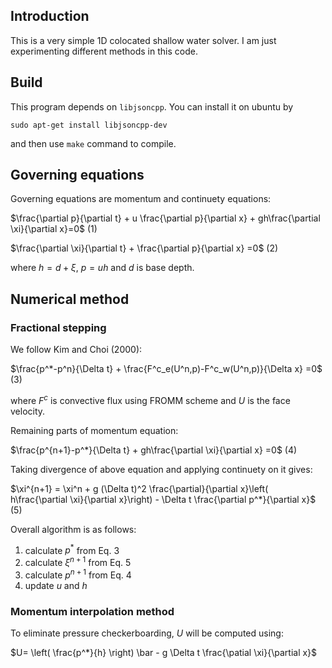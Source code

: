 ## Introduction

This is a very simple 1D colocated shallow water solver. I am just experimenting different methods in this code.

## Build

This program depends on `libjsoncpp`. You can install it on ubuntu by

```
sudo apt-get install libjsoncpp-dev
```

and then use `make` command to compile.

## Governing equations

Governing equations are momentum and continuety equations:

$\frac{\partial p}{\partial t} + u \frac{\partial p}{\partial x} + gh\frac{\partial \xi}{\partial x}=0$ (1)

$\frac{\partial \xi}{\partial t} + \frac{\partial p}{\partial x} =0$ (2)

where $h=d+\xi$, $p=uh$ and $d$ is base depth.

## Numerical method

### Fractional stepping

We follow Kim and Choi (2000):

$\frac{p^*-p^n}{\Delta t} + \frac{F^c_e(U^n,p)-F^c_w(U^n,p)}{\Delta x} =0$ (3)

where $F^c$ is convective flux using FROMM scheme and $U$ is the face velocity.

Remaining parts of momentum equation:

$\frac{p^{n+1}-p^*}{\Delta t} + gh\frac{\partial \xi}{\partial x} =0$ (4)

Taking divergence of above equation and applying continuety on it gives:

$\xi^{n+1} = \xi^n + g (\Delta t)^2 \frac{\partial}{\partial x}\left( h\frac{\partial \xi}{\partial x}\right) - \Delta t \frac{\partial p^*}{\partial x}$ (5)

Overall algorithm is as follows:

1. calculate $p^*$ from Eq. 3
2. calculate $\xi^{n+1}$ from Eq. 5
3. calculate $p^{n+1}$ from Eq. 4
4. update $u$ and $h$

### Momentum interpolation method

To eliminate pressure checkerboarding, $U$ will be computed using:

$U= \left( \frac{p^*}{h} \right) \bar - g \Delta t \frac{\patial \xi}{\partial x}$